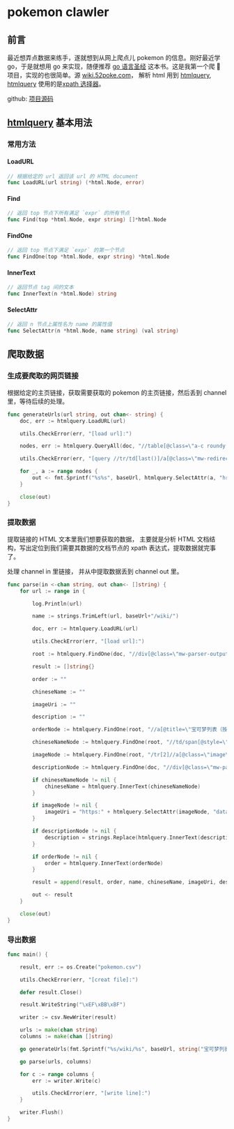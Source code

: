 # pokemon clawler

## 前言

最近想弄点数据来练手，遂就想到从网上爬点儿 pokemon 的信息。刚好最近学 go，于是就想用 go 来实现，随便推荐 [go 语言圣经](https://books.studygolang.com/gopl-zh/) 这本书。这是我第一个爬 🐛 项目，实现的也很简单。源 [wiki.52poke.com](https://wiki.52poke.com/wiki/%E5%AE%9D%E5%8F%AF%E6%A2%A6%E5%88%97%E8%A1%A8%EF%BC%88%E6%8C%89%E5%85%A8%E5%9B%BD%E5%9B%BE%E9%89%B4%E7%BC%96%E5%8F%B7%EF%BC%89/%E7%AE%80%E5%8D%95%E7%89%88)， 解析 html 用到 [htmlquery](https://pkg.go.dev/github.com/antchfx/htmlquery@v1.2.3), [htmlquery](https://pkg.go.dev/github.com/antchfx/htmlquery@v1.2.3) 使用的是[xpath 选择器](https://www.w3school.com.cn/xpath/xpath_syntax.asp)。

github: [项目源码](https://github.com/kaichii/pokemon-clawler)

## [htmlquery](https://pkg.go.dev/github.com/antchfx/htmlquery@v1.2.3) 基本用法

### 常用方法

#### LoadURL

```go
// 根据给定的 url 返回该 url 的 HTML document
func LoadURL(url string) (*html.Node, error)
```

#### Find

```go
// 返回 top 节点下所有满足 `expr` 的所有节点
func Find(top *html.Node, expr string) []*html.Node
```

#### FindOne

```go
// 返回 top 节点下满足 `expr` 的第一个节点
func FindOne(top *html.Node, expr string) *html.Node
```

#### InnerText

```go
// 返回节点 tag 间的文本
func InnerText(n *html.Node) string
```

#### SelectAttr

```go
// 返回 n 节点上属性名为 name 的属性值
func SelectAttr(n *html.Node, name string) (val string)
```

## 爬取数据

### 生成要爬取的网页链接

根据给定的主页链接，获取需要获取的 pokemon 的主页链接，然后丢到 channel 里，等待后续的处理。

```go
func generateUrls(url string, out chan<- string) {
	doc, err := htmlquery.LoadURL(url)

	utils.CheckError(err, "[load url]:")

	nodes, err := htmlquery.QueryAll(doc, "//table[@class=\"a-c roundy eplist bgl-神奇宝贝百科 b-神奇宝贝百科 bw-2\"]/tbody/tr/td[last()]/a[@class=\"mw-redirect\"]")

	utils.CheckError(err, "[query //tr/td[last()]/a[@class=\"mw-redirect\"]]:")

	for _, a := range nodes {
		out <- fmt.Sprintf("%s%s", baseUrl, htmlquery.SelectAttr(a, "href"))
	}

	close(out)
}

```

### 提取数据

提取链接的 HTML 文本里我们想要获取的数据， 主要就是分析 HTML 文档结构，写出定位到我们需要其数据的文档节点的 xpath 表达式，提取数据就完事了。

处理 channel in 里链接， 并从中提取数据丢到 channel out 里。

```go
func parse(in <-chan string, out chan<- []string) {
	for url := range in {

		log.Println(url)

		name := strings.TrimLeft(url, baseUrl+"/wiki/")

		doc, err := htmlquery.LoadURL(url)

		utils.CheckError(err, "[load url]:")

		root := htmlquery.FindOne(doc, "//div[@class=\"mw-parser-output\"]/table[2]/tbody")

		result := []string{}

		order := ""

		chineseName := ""

		imageUri := ""

		description := ""

		orderNode := htmlquery.FindOne(root, "//a[@title=\"宝可梦列表（按全国图鉴编号）\"]")

		chineseNameNode := htmlquery.FindOne(root, "//td/span[@style=\"font-size:1.5em\"]/b")

		imageNode := htmlquery.FindOne(root, "/tr[2]//a[@class=\"image\"]/img")

		descriptionNode := htmlquery.FindOne(doc, "//div[@class=\"mw-parser-output\"]/p[2]")

		if chineseNameNode != nil {
			chineseName = htmlquery.InnerText(chineseNameNode)
		}

		if imageNode != nil {
			imageUri = "https:" + htmlquery.SelectAttr(imageNode, "data-url")
		}

		if descriptionNode != nil {
			description = strings.Replace(htmlquery.InnerText(descriptionNode), "\n", "", -1)
		}

		if orderNode != nil {
			order = htmlquery.InnerText(orderNode)
		}

		result = append(result, order, name, chineseName, imageUri, description)

		out <- result
	}

	close(out)
}
```

### 导出数据

```go
func main() {

	result, err := os.Create("pokemon.csv")

	utils.CheckError(err, "[creat file]:")

	defer result.Close()

	result.WriteString("\xEF\xBB\xBF")

	writer := csv.NewWriter(result)

	urls := make(chan string)
	columns := make(chan []string)

	go generateUrls(fmt.Sprintf("%s/wiki/%s", baseUrl, string("宝可梦列表（按全国图鉴编号）/简单版")), urls)

	go parse(urls, columns)

	for c := range columns {
		err := writer.Write(c)

		utils.CheckError(err, "[write line]:")
	}

	writer.Flush()
}
```